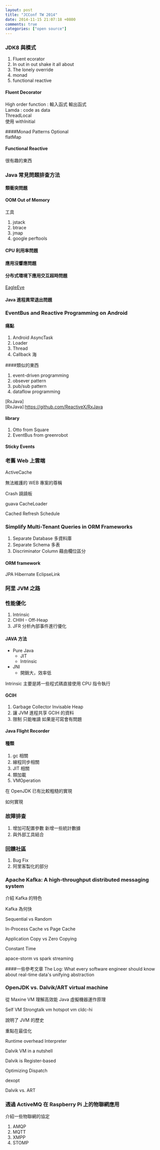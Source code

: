```yaml
---
layout: post
title: "JCConf TW 2014"
date: 2014-11-15 21:07:18 +0800
comments: true
categories: ["open source"]
---
```


<!-- more -->

### JDK8 與模式 
1. Fluent ecorator
2. In out in out shake it all about
3. The lonely override
4. monad
5. functional reactive 

#### Fluent Decorator
High order function : 輸入函式 輸出函式  
Lamda : code as data  
ThreadLocal  
使用 withInitial

####Monad Patterns
Optional  
flatMap

#### Functional Reactive
很有趣的東西

### Java 常見問題排查方法

#### 類衝突問題

#### OOM Out of Memory
工具

1. jstack
2. btrace
3. jmap
4. google perftools

#### CPU 利用率問題

#### 應用沒響應問題

#### 分布式環境下應用交互超時問題
[EagleEye]

[EagleEye]:http://www.slideshare.net/terryice/eagleeye-with-taobaojavaone
#### Java 進程異常退出問題

### EventBus and Reactive Programming on Android
#### 痛點
1. Android AsyncTask
2. Loader
3. Thread
4. Callback 海

####類似的東西
1. event-driven programming
2. obsever pattern
3. pub/sub pattern
4. dataflow programming

[RxJava]   
[RxJava]:https://github.com/ReactiveX/RxJava

#### library
1. Otto from Square
2. EventBus from greenrobot

#### Sticky Events

### 老舊 Web 上雲端
ActiveCache

無法維護的 WEB 專案的尊稱

Crash 蹺蹺板

guava CacheLoader


Cached Refresh Schedule

### Simplify Multi-Tenant Queries in ORM Frameworks

1. Separate Database 多資料庫
2. Separate Schema  多表
3. Discriminator Column 藉由欄位區分

#### ORM framework 
JPA
Hibernate 
EclipseLink

### 阿里 JVM 之路

### 性能優化
1. Intrinsic
2. CHIH - Off-Heap
3. JFR 分析內部事件進行優化

#### JAVA 方法
- Pure Java
  - JIT
  - Intrinsic
- JNI
  - 開銷大，效率低

Intrinsic 主要是將一些程式碼直接使用 CPU 指令執行

#### GCIH
1. Garbage Collector Invisable Heap
2. 讓 JVM 進程共享 GCIH 的資料
3. 限制 只能唯讀 如果是可寫會有問題

#### Java Flight Recorder
#### 種類
1. gc 相關
2. 線程同步相關
3. JIT 相關
4. 類加載
5. VMOperation

在 OpenJDK 已有比較粗糙的實現

如何實現

### 故障排查
1. 增加可配置參數 新增一些統計數據
2. 與外部工具結合


### 回饋社區
1. Bug Fix
2. 阿里客製化的部分

### Apache Kafka: A high-throughput distributed messaging system

介紹 Kafka 的特色

Kafka 為何快

Sequential vs Random

In-Process Cache vs Page Cache

Application Copy vs Zero Copying

Constant Time

apace-storm vs spark streaming

####一些參考文章
The Log: What every software engineer should know about real-time data's unifying abstraction


### OpenJDK vs. Dalvik/ART virtual machine

從 Maxine VM 理解高效能 Java 虛擬機器運作原理

Self VM Strongtalk vm hotspot vm cldc-hi

說明了 JVM 的歷史

重點在最佳化

Runtime overhead Interpreter

Dalvik VM in a nutshell

Dalvik is Register-based

Optimizing Dispatch

dexopt

Dalvik vs. ART

### 透過 ActiveMQ 在 Raspberry Pi 上的物聯網應用

介紹一些物聯網的協定
1. AMQP
2. MQTT
3. XMPP
4. STOMP


